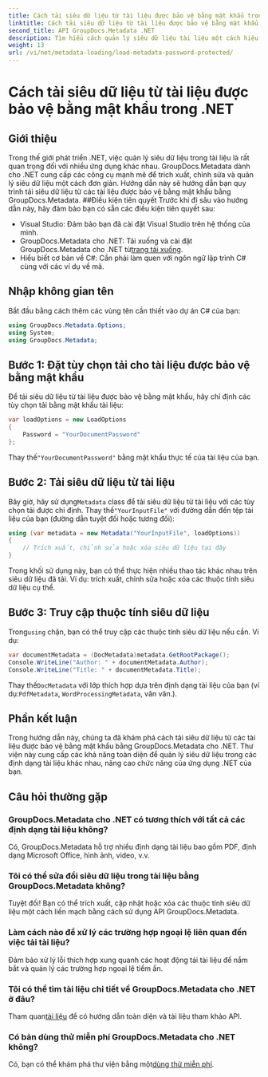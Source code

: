 ```yaml
---
title: Cách tải siêu dữ liệu từ tài liệu được bảo vệ bằng mật khẩu trong .NET
linktitle: Cách tải siêu dữ liệu từ tài liệu được bảo vệ bằng mật khẩu trong .NET
second_title: API GroupDocs.Metadata .NET
description: Tìm hiểu cách quản lý siêu dữ liệu tài liệu một cách hiệu quả với GroupDocs.Metadata cho .NET. Trích xuất, chỉnh sửa và xử lý siêu dữ liệu một cách liền mạch trong các ứng dụng .NET của bạn.
weight: 13
url: /vi/net/metadata-loading/load-metadata-password-protected/
---
```


# Cách tải siêu dữ liệu từ tài liệu được bảo vệ bằng mật khẩu trong .NET

## Giới thiệu
Trong thế giới phát triển .NET, việc quản lý siêu dữ liệu trong tài liệu là rất quan trọng đối với nhiều ứng dụng khác nhau. GroupDocs.Metadata dành cho .NET cung cấp các công cụ mạnh mẽ để trích xuất, chỉnh sửa và quản lý siêu dữ liệu một cách đơn giản. Hướng dẫn này sẽ hướng dẫn bạn quy trình tải siêu dữ liệu từ các tài liệu được bảo vệ bằng mật khẩu bằng GroupDocs.Metadata.
##Điều kiện tiên quyết
Trước khi đi sâu vào hướng dẫn này, hãy đảm bảo bạn có sẵn các điều kiện tiên quyết sau:
- Visual Studio: Đảm bảo bạn đã cài đặt Visual Studio trên hệ thống của mình.
-  GroupDocs.Metadata cho .NET: Tải xuống và cài đặt GroupDocs.Metadata cho .NET từ[trang tải xuống](https://releases.groupdocs.com/metadata/net/).
- Hiểu biết cơ bản về C#: Cần phải làm quen với ngôn ngữ lập trình C# cùng với các ví dụ về mã.

## Nhập không gian tên
Bắt đầu bằng cách thêm các vùng tên cần thiết vào dự án C# của bạn:
```csharp
using GroupDocs.Metadata.Options;
using System;
using GroupDocs.Metadata;
```
## Bước 1: Đặt tùy chọn tải cho tài liệu được bảo vệ bằng mật khẩu
Để tải siêu dữ liệu từ tài liệu được bảo vệ bằng mật khẩu, hãy chỉ định các tùy chọn tải bằng mật khẩu tài liệu:
```csharp
var loadOptions = new LoadOptions
{
    Password = "YourDocumentPassword"
};
```
 Thay thế`"YourDocumentPassword"` bằng mật khẩu thực tế của tài liệu của bạn.
## Bước 2: Tải siêu dữ liệu từ tài liệu
 Bây giờ, hãy sử dụng`Metadata` class để tải siêu dữ liệu từ tài liệu với các tùy chọn tải được chỉ định. Thay thế`"YourInputFile"` với đường dẫn đến tệp tài liệu của bạn (đường dẫn tuyệt đối hoặc tương đối):
```csharp
using (var metadata = new Metadata("YourInputFile", loadOptions))
{
    // Trích xuất, chỉnh sửa hoặc xóa siêu dữ liệu tại đây
}
```
Trong khối sử dụng này, bạn có thể thực hiện nhiều thao tác khác nhau trên siêu dữ liệu đã tải. Ví dụ: trích xuất, chỉnh sửa hoặc xóa các thuộc tính siêu dữ liệu cụ thể.
## Bước 3: Truy cập thuộc tính siêu dữ liệu
 Trong`using` chặn, bạn có thể truy cập các thuộc tính siêu dữ liệu nếu cần. Ví dụ:
```csharp
var documentMetadata = (DocMetadata)metadata.GetRootPackage();
Console.WriteLine("Author: " + documentMetadata.Author);
Console.WriteLine("Title: " + documentMetadata.Title);
```
 Thay thế`DocMetadata` với lớp thích hợp dựa trên định dạng tài liệu của bạn (ví dụ:`PdfMetadata`, `WordProcessingMetadata`, vân vân.).

## Phần kết luận
Trong hướng dẫn này, chúng ta đã khám phá cách tải siêu dữ liệu từ các tài liệu được bảo vệ bằng mật khẩu bằng GroupDocs.Metadata cho .NET. Thư viện này cung cấp các khả năng toàn diện để quản lý siêu dữ liệu trong các định dạng tài liệu khác nhau, nâng cao chức năng của ứng dụng .NET của bạn.

## Câu hỏi thường gặp
### GroupDocs.Metadata cho .NET có tương thích với tất cả các định dạng tài liệu không?
Có, GroupDocs.Metadata hỗ trợ nhiều định dạng tài liệu bao gồm PDF, định dạng Microsoft Office, hình ảnh, video, v.v.
### Tôi có thể sửa đổi siêu dữ liệu trong tài liệu bằng GroupDocs.Metadata không?
Tuyệt đối! Bạn có thể trích xuất, cập nhật hoặc xóa các thuộc tính siêu dữ liệu một cách liền mạch bằng cách sử dụng API GroupDocs.Metadata.
### Làm cách nào để xử lý các trường hợp ngoại lệ liên quan đến việc tải tài liệu?
Đảm bảo xử lý lỗi thích hợp xung quanh các hoạt động tải tài liệu để nắm bắt và quản lý các trường hợp ngoại lệ tiềm ẩn.
### Tôi có thể tìm tài liệu chi tiết về GroupDocs.Metadata cho .NET ở đâu?
 Tham quan[tài liệu](https://tutorials.groupdocs.com/metadata/net/) để có hướng dẫn toàn diện và tài liệu tham khảo API.
### Có bản dùng thử miễn phí GroupDocs.Metadata cho .NET không?
 Có, bạn có thể khám phá thư viện bằng một[dùng thử miễn phí](https://releases.groupdocs.com/).